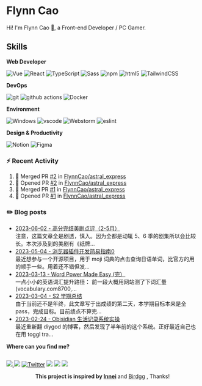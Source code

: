 # Flynn Cao 

Hi! I'm Flynn Cao 👋, a Front-end Developer / PC Gamer.

## Skills
**Web Developer**

<p>
 <img alt="Vue" src="https://img.shields.io/badge/Vue.js-35495E?style=flat-square&logo=vue.js&logoColor=4FC08D" />
  <img alt="React" src="https://img.shields.io/badge/-React-45b8d8?style=flat-square&logo=react&logoColor=white" />
  <img alt="TypeScript"
    src="https://img.shields.io/badge/-TypeScript-007ACC?style=flat-square&logo=typescript&logoColor=white" />
  <img alt="Sass" src="https://img.shields.io/badge/-Sass-CC6699?style=flat-square&logo=sass&logoColor=white" />
  <img alt="npm" src="https://img.shields.io/badge/-NPM-CB3837?style=flat-square&logo=npm&logoColor=white" />
  <img alt="html5" src="https://img.shields.io/badge/-HTML5-E34F26?style=flat-square&logo=html5&logoColor=white" />
  <img alt="TailwindCSS"
    src="https://img.shields.io/badge/-tailwindcss-50B3D0?style=flat-square&logo=tailwindcss&logoColor=white" />
</p>

**DevOps**

<p>
  <img alt="git" src="https://img.shields.io/badge/-Git-F05032?style=flat-square&logo=git&logoColor=white" />
  <img alt="github actions"
    src="https://img.shields.io/badge/-Github_Actions-2088FF?style=flat-square&logo=github-actions&logoColor=white" />
  <img alt="Docker" src="https://img.shields.io/badge/-Docker-46a2f1?style=flat-square&logo=docker&logoColor=white" />
</p>

**Environment**

<p>
  <img alt="Windows" src="https://img.shields.io/badge/Windows-0078D6?style=flat-square&logo=windows&logoColor=white" />
  <img alt="vscode" src="https://img.shields.io/badge/Visual%20Studio%20Code-blue?style=flat-square&logo=visual-studio-code&logoColor=ffffff" />
  <img alt="Webstorm" src="https://img.shields.io/badge/WebStorm-000000?style=flat-square&logo=WebStorm&logoColor=white" />
 <img alt="eslint" src="https://img.shields.io/badge/eslint-3A33D1?style=flat-square&logo=eslint&logoColor=white" />

</p>

**Design & Productivity**
<p>
<img alt="Notion" src="https://img.shields.io/badge/Notion-000000?style=flat-square&logo=notion&logoColor=white"/>
<img alt="Figma" src="https://img.shields.io/badge/Figma-F24E1E?style=flat-square&logo=figma&logoColor=white"/>

</p>



### :zap: Recent Activity

<!--START_SECTION:activity-->
1. 🎉 Merged PR [#2](https://github.com/FlynnCao/astral_express/pull/2) in [FlynnCao/astral_express](https://github.com/FlynnCao/astral_express)
2. 💪 Opened PR [#2](https://github.com/FlynnCao/astral_express/pull/2) in [FlynnCao/astral_express](https://github.com/FlynnCao/astral_express)
3. 🎉 Merged PR [#1](https://github.com/FlynnCao/astral_express/pull/1) in [FlynnCao/astral_express](https://github.com/FlynnCao/astral_express)
4. 💪 Opened PR [#1](https://github.com/FlynnCao/astral_express/pull/1) in [FlynnCao/astral_express](https://github.com/FlynnCao/astral_express)
<!--END_SECTION:activity-->

### ✏️ Blog posts
<!-- BLOG-POST-LIST:START -->
 * [2023-06-02 - 高分完结美剧点评（2-5月）](https://xlog.app/api/redirection?characterId=49213&noteId=50) <br> 
 注意，这篇文章全是剧透，慎入。因为全都是动辄 5、6 季的剧集所以会比较长。本次涉及到的美剧有《纸牌...
 * [2023-05-04 - 浏览器插件开发简易指南0](https://xlog.app/api/redirection?characterId=49213&noteId=10) <br> 
 最近想参与一个开源项目，用于 moji 词典的点击查询日语单词，比官方的用的顺手一些。用着还不错但发...
 * [2023-03-13 - Word Power Made Easy &lpar;完）](https://xlog.app/api/redirection?characterId=49213&noteId=5) <br> 
 一点小小的英语词汇提升路径：
前一段大概用网站测了下词汇量 &lpar;vocabulary.com8700,...
 * [2023-03-04 - S2 学期总结](https://xlog.app/api/redirection?characterId=49213&noteId=3) <br> 
 由于当前还不是年终，此文章写于出成绩的第二天，本学期目标本来是全 pass，完成目标。目前绩点不算完...
 * [2023-02-24 - Obisidian 生活记录系统实操](https://xlog.app/api/redirection?characterId=49213&noteId=2) <br> 
 最近重新翻 diygod 的博客，然后发现了半年前的这个系统。正好最近自己也在用 toggl tra...
 
 **Where can you find me?**


 <p style="display:flex">


<a href="https://t.me/flynncao/"><img src="https://img.shields.io/badge/Telegram-2CA5E0?style=for-the-badge&logo=telegram&logoColor=white"/>
</a>
<a href="#"><img src="https://img.shields.io/badge/WeChat-07C160?style=for-the-badge&logo=wechat&logoColor=white"/></a>
<a href="https://twitter.com/real_flynncao" target="_blank"><img alt="Twitter" src="https://img.shields.io/badge/twitter-%231DA1F2.svg?&style=for-the-badge&logo=twitter&logoColor=white"></a>
<a href="https://discord.gg/v2bzdj7j"><img src="https://img.shields.io/badge/Discord-7289DA?style=for-the-badge&logo=discord&logoColor=white"/></a>
<a href="https://steamcommunity.com/id/flynncao" target="blank"><img src="https://img.shields.io/badge/Steam-000000?style=for-the-badge&logo=steam&logoColor=white"/></a>
<a href="https://open.spotify.com/user/31yq55jcmnkkkuhe4irsa7kphjoy" target="blank"><img src="https://img.shields.io/badge/Spotify-1ED760?&style=for-the-badge&logo=spotify&logoColor=white"></img></a>
</p>
<p align=center><strong>This project is inspired by <a href="https://github.com/innei" target="_blank">Innei</a> </strong> and  <a href="https://github.com/birdgg" target="_blank">Birdgg</a> </strong>, Thanks!</>











